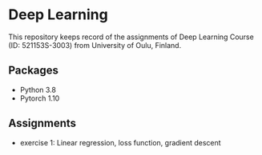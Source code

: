 # Deep Learning

This repository keeps record of the assignments of Deep Learning Course (ID: 521153S-3003) from University of Oulu, Finland.

## Packages

- Python 3.8
- Pytorch 1.10

## Assignments

- exercise 1: Linear regression, loss function, gradient descent
